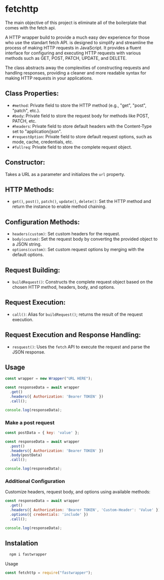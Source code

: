 
# fetchttp


The main objective of this project is eliminate all of the boilerplate that comes with the fetch api.

A HTTP wrapper build to provide a much easy dev experience for those who use the standart fetch API. is designed to simplify and streamline the process of making HTTP requests in JavaScript. It provides a fluent interface for configuring and executing HTTP requests with various methods such as GET, POST, PATCH, UPDATE, and DELETE.

The class abstracts away the complexities of constructing requests and handling responses, providing a cleaner and more readable syntax for making HTTP requests in your applications.

## Class Properties:

- `#method`: Private field to store the HTTP method (e.g., "get", "post", "patch", etc.).
- `#body`: Private field to store the request body for methods like POST, PATCH, etc.
- `#headers`: Private field to store default headers with the Content-Type set to "application/json".
- `#requestOption`: Private field to store default request options, such as mode, cache, credentials, etc.
- `#fullreq`: Private field to store the complete request object.

## Constructor:

Takes a URL as a parameter and initializes the `url` property.

## HTTP Methods:

- `get()`, `post()`, `patch()`, `update()`, `delete()`: Set the HTTP method and return the instance to enable method chaining.

## Configuration Methods:

- `headers(custom)`: Set custom headers for the request.
- `body(custom)`: Set the request body by converting the provided object to a JSON string.
- `options(custom)`: Set custom request options by merging with the default options.

## Request Building:

- `buildRequest()`: Constructs the complete request object based on the chosen HTTP method, headers, body, and options.

## Request Execution:

- `call()`: Alias for `buildRequest()`; returns the result of the request execution.

## Request Execution and Response Handling:

- `resquest()`: Uses the `fetch` API to execute the request and parse the JSON response.

## Usage

```javascript 
const wrapper = new Wrapper("URL HERE");

const responseData = await wrapper
  .get()
  .headers({ Authorization: 'Bearer TOKEN' })
  .call();

console.log(responseData);
``` 


### Make a post request 


```javascript
const postData = { key: 'value' };

const responseData = await wrapper
  .post()
  .headers({ Authorization: 'Bearer TOKEN' })
  .body(postData)
  .call();

console.log(responseData);
```


### Additional Configuration

Customize headers, request body, and options using available methods:


```javascript
const responseData = await wrapper
  .get()
  .headers({ Authorization: 'Bearer TOKEN', 'Custom-Header': 'Value' })
  .options({ credentials: 'include' })
  .call();

console.log(responseData);
```



## Instalation


```bash
  npm i fastwrapper
```
  
Usage

```javascript
const fetchttp = require("fastwrapper");

```
